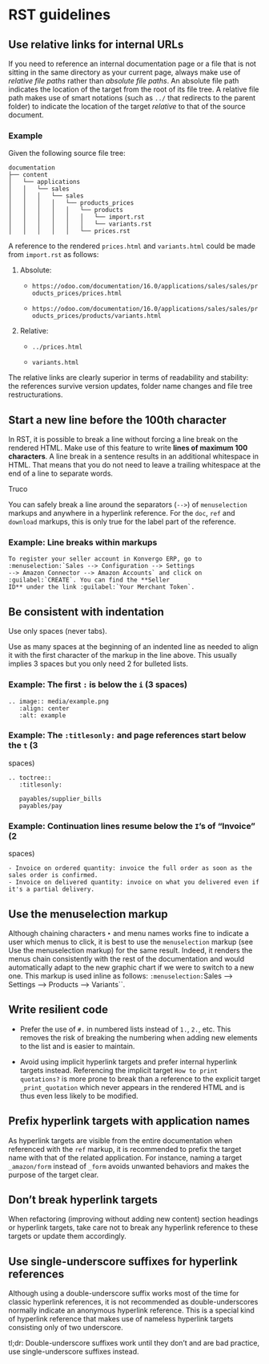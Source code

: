 # RST guidelines

## Use relative links for internal URLs

If you need to reference an internal documentation page or a file that is not
sitting in the same directory as your current page, always make use of
_relative file paths_ rather than _absolute file paths_. An absolute file path
indicates the location of the target from the root of its file tree. A
relative file path makes use of smart notations (such as `../` that redirects
to the parent folder) to indicate the location of the target _relative_ to
that of the source document.

### Example

Given the following source file tree:

    
    
    documentation
    ├── content
    │   └── applications
    │   │   └── sales
    │   │   │   └── sales
    │   │   │   │   └── products_prices
    │   │   │   │   │   └── products
    │   │   │   │   │   │   └── import.rst
    │   │   │   │   │   │   └── variants.rst
    │   │   │   │   │   └── prices.rst
    

A reference to the rendered `prices.html` and `variants.html` could be made
from `import.rst` as follows:

  1. Absolute:

     * `https://odoo.com/documentation/16.0/applications/sales/sales/products_prices/prices.html`

     * `https://odoo.com/documentation/16.0/applications/sales/sales/products_prices/products/variants.html`

  2. Relative:

     * `../prices.html`

     * `variants.html`

The relative links are clearly superior in terms of readability and stability:
the references survive version updates, folder name changes and file tree
restructurations.

## Start a new line before the 100th character

In RST, it is possible to break a line without forcing a line break on the
rendered HTML. Make use of this feature to write **lines of maximum 100
characters**. A line break in a sentence results in an additional whitespace
in HTML. That means that you do not need to leave a trailing whitespace at the
end of a line to separate words.

<div class="alert alert-info">
<p class="alert-title">
Truco</p><p>You can safely break a line around the separators (<code>--&gt;</code>) of <code>menuselection</code> markups and
anywhere in a hyperlink reference. For the <code>doc</code>, <code>ref</code> and <code>download</code> markups, this is
only true for the label part of the reference.</p>
</div>

### Example: Line breaks within markups

    
    
    To register your seller account in Konvergo ERP, go to :menuselection:`Sales --> Configuration --> Settings
    --> Amazon Connector --> Amazon Accounts` and click on :guilabel:`CREATE`. You can find the **Seller
    ID** under the link :guilabel:`Your Merchant Token`.
    

## Be consistent with indentation

Use only spaces (never tabs).

Use as many spaces at the beginning of an indented line as needed to align it
with the first character of the markup in the line above. This usually implies
3 spaces but you only need 2 for bulleted lists.

### Example: The first `:` is below the `i` (3 spaces)

    
    
    .. image:: media/example.png
       :align: center
       :alt: example
    

### Example: The `:titlesonly:` and page references start below the `t` (3
spaces)

    
    
    .. toctree::
       :titlesonly:
    
       payables/supplier_bills
       payables/pay
    

### Example: Continuation lines resume below the `I`’s of “Invoice” (2
spaces)

    
    
    - Invoice on ordered quantity: invoice the full order as soon as the sales order is confirmed.
    - Invoice on delivered quantity: invoice on what you delivered even if it's a partial delivery.
    

## Use the menuselection markup

Although chaining characters `‣` and menu names works fine to indicate a user
which menus to click, it is best to use the `menuselection` markup (see Use
the menuselection markup) for the same result. Indeed, it renders the menus
chain consistently with the rest of the documentation and would automatically
adapt to the new graphic chart if we were to switch to a new one. This markup
is used inline as follows: `:menuselection:`Sales --> Settings --> Products
--> Variants``.

## Write resilient code

  * Prefer the use of `#.` in numbered lists instead of `1.`, `2.`, etc. This removes the risk of breaking the numbering when adding new elements to the list and is easier to maintain.

  * Avoid using implicit hyperlink targets and prefer internal hyperlink targets instead. Referencing the implicit target `How to print quotations?` is more prone to break than a reference to the explicit target `_print_quotation` which never appears in the rendered HTML and is thus even less likely to be modified.

## Prefix hyperlink targets with application names

As hyperlink targets are visible from the entire documentation when referenced
with the `ref` markup, it is recommended to prefix the target name with that
of the related application. For instance, naming a target `_amazon/form`
instead of `_form` avoids unwanted behaviors and makes the purpose of the
target clear.

## Don’t break hyperlink targets

When refactoring (improving without adding new content) section headings or
hyperlink targets, take care not to break any hyperlink reference to these
targets or update them accordingly.

## Use single-underscore suffixes for hyperlink references

Although using a double-underscore suffix works most of the time for classic
hyperlink references, it is not recommended as double-underscores normally
indicate an anonymous hyperlink reference. This is a special kind of hyperlink
reference that makes use of nameless hyperlink targets consisting only of two
underscore.

tl;dr: Double-underscore suffixes work until they don’t and are bad practice,
use single-underscore suffixes instead.

